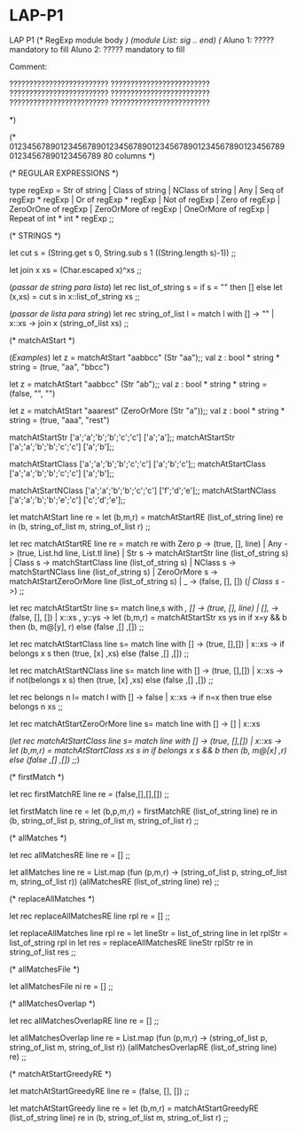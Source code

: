# LAP-P1
LAP P1
(* RegExp module body *)
(*module List: sig .. end*)
(* 
Aluno 1: ????? mandatory to fill
Aluno 2: ????? mandatory to fill

Comment:

?????????????????????????
?????????????????????????
?????????????????????????
?????????????????????????
?????????????????????????
?????????????????????????

*)

(*
01234567890123456789012345678901234567890123456789012345678901234567890123456789
   80 columns
*)


(* REGULAR EXPRESSIONS *)

type regExp =
      Str of string
    | Class of string
    | NClass of string
    | Any
    | Seq of regExp * regExp
    | Or of regExp * regExp
    | Not of regExp
    | Zero of regExp
    | ZeroOrOne of regExp
    | ZeroOrMore of regExp
    | OneOrMore of regExp
    | Repeat of int * int * regExp
;;


(* STRINGS *)

let cut s =
    (String.get s 0, String.sub s 1 ((String.length s)-1))
;;

let join x xs =
    (Char.escaped x)^xs
;;

(*passar de string para lista*)
let rec list_of_string s =
    if s = "" then []
    else
        let (x,xs) = cut s in
            x::list_of_string xs
;;

(*passar de lista para string*)
let rec string_of_list l =
    match l with
       [] -> ""
     | x::xs -> join x (string_of_list xs)
;;


(* matchAtStart *)

(*Examples*)
let z = matchAtStart "aabbcc" (Str "aa");;
val z : bool * string * string = (true, "aa", "bbcc")

let z = matchAtStart "aabbcc" (Str "ab");;
val z : bool * string * string = (false, "", "")

let z = matchAtStart "aaarest" (ZeroOrMore (Str "a"));;
val z : bool * string * string = (true, "aaa", "rest")




matchAtStartStr ['a';'a';'b';'b';'c';'c'] ['a';'a'];;
matchAtStartStr ['a';'a';'b';'b';'c';'c'] ['a';'b'];;

matchAtStartClass ['a';'a';'b';'b';'c';'c'] ['a';'b';'c'];;
matchAtStartClass ['a';'a';'b';'b';'c';'c'] ['a';'b'];;

matchAtStartNClass ['a';'a';'b';'b';'c';'c'] ['f';'d';'e'];;
matchAtStartNClass ['a';'a';'b';'b';'e';'c'] ['c';'d';'e'];;


let matchAtStart line re =
    let (b,m,r) = matchAtStartRE (list_of_string line) re in
        (b, string_of_list m, string_of_list r)
;;

let rec matchAtStartRE line re =
    match re with
      Zero p -> (true, [], line)
			| Any -> (true,  List.hd line, List.tl line)
			| Str s -> matchAtStartStr line (list_of_string s)
			| Class s -> matchStartClass line (list_of_string s)
			| NClass s -> matchStartNClass line (list_of_string s)
			| ZeroOrMore s -> matchAtStartZeroOrMore line (list_of_string s)
			| _ -> (false, [], [])
			(*| Class s ->*)
;;

let rec matchAtStartStr line s=
	match line,s with
		_, [] -> (true, [], line)
		| [],_ -> (false, [], [])
		|  x::xs , y::ys -> let (b,m,r) = matchAtStartStr xs ys in
												if x=y && b then (b, m@[y], r) else (false ,[] ,[])
;;

let rec matchAtStartClass line s=
	match line with
		[] -> (true, [],[])
		| x::xs -> if belongs x s then (true, [x] ,xs) else (false ,[] ,[])
;;

let rec matchAtStartNClass line s=
	match line with
		[] -> (true, [],[])
		| x::xs -> if not(belongs x s) then (true, [x] ,xs) else (false ,[] ,[])
;;

let rec belongs n l=
	match l with
		[] -> false
		| x::xs -> if n=x then true else belongs n xs
;;

let rec matchAtStartZeroOrMore line s=
	match line with
		[] -> []
		| x::xs

(*let rec matchAtStartClass line s=
	match line with
		[] -> (true, [],[])
		| x::xs -> let (b,m,r) = matchAtStartClass xs s in
							if belongs x s && b then (b, m@[x] ,r) else (false ,[] ,[])
;;*)



(* firstMatch *)

let rec firstMatchRE line re =
    (false,[],[],[])
;;

let firstMatch line re =
    let (b,p,m,r) = firstMatchRE (list_of_string line) re in
        (b, string_of_list p, string_of_list m, string_of_list r)
;;


(* allMatches *)

let rec allMatchesRE line re =
    []
;;

let allMatches line re =
    List.map
        (fun (p,m,r) -> (string_of_list p, string_of_list m, string_of_list r))
        (allMatchesRE (list_of_string line) re)
;;


(* replaceAllMatches *)

let rec replaceAllMatchesRE line rpl re =
    []
;;

let replaceAllMatches line rpl re =
    let lineStr = list_of_string line in
      let rplStr = list_of_string rpl in
        let res = replaceAllMatchesRE lineStr rplStr re in
          string_of_list res
;;


(* allMatchesFile *)

let allMatchesFile ni re =
    []
;;


(* allMatchesOverlap *)

let rec allMatchesOverlapRE line re =
    []
;;

let allMatchesOverlap line re =
    List.map
        (fun (p,m,r) -> (string_of_list p, string_of_list m, string_of_list r))
        (allMatchesOverlapRE (list_of_string line) re)
;;


(* matchAtStartGreedyRE *)

let matchAtStartGreedyRE line re =
    (false, [], [])
;;

let matchAtStartGreedy line re =
    let (b,m,r) = matchAtStartGreedyRE (list_of_string line) re in
        (b, string_of_list m, string_of_list r)
;;


